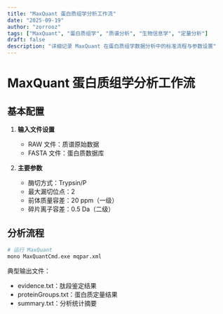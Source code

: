 ```yaml
---
title: "MaxQuant 蛋白质组学分析工作流"
date: "2025-09-19"
author: "zorrooz"
tags: ["MaxQuant", "蛋白质组学", "质谱分析", "生物信息学", "定量分析"]
draft: false
description: "详细记录 MaxQuant 在蛋白质组学数据分析中的标准流程与参数设置"
---
```


# MaxQuant 蛋白质组学分析工作流

## 基本配置

1. **输入文件设置**
   - RAW 文件：质谱原始数据
   - FASTA 文件：蛋白质数据库

2. **主要参数**
   - 酶切方式：Trypsin/P
   - 最大漏切位点：2
   - 前体质量容差：20 ppm（一级）
   - 碎片离子容差：0.5 Da（二级）

## 分析流程

```bash
# 运行 MaxQuant
mono MaxQuantCmd.exe mqpar.xml
```

典型输出文件：
- evidence.txt：肽段鉴定结果
- proteinGroups.txt：蛋白质定量结果
- summary.txt：分析统计摘要
